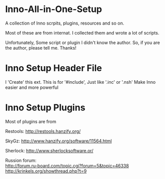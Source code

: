 Inno-All-in-One-Setup
=====================

A collection of Inno scrpits, plugins, resources and so on.

Most of these are from internat. I collected them and wrote a lot of scripts. 

Unfortunately, Some script or plugin I didn't know the author. So, if you are the author, please tell me. Thanks!


Inno Setup Header File
=====================

I 'Create' this ext. This is for '#include', Just like '.inc' or '.nsh'
Make Inno easier and more powerful


Inno Setup Plugins
=====================
Most of plugins are from 

Restools: http://restools.hanzify.org/

SkyGz:    http://www.hanzify.org/software/11564.html

Sherlock: http://www.sherlocksoftware.or/

Russion forum:  
         http://forum.ru-board.com/topic.cgi?forum=5&topic=46338
         http://krinkels.org/showthread.php?t=9

